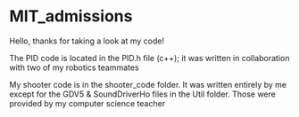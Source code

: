 # MIT_admissions

Hello, thanks for taking a look at my code!

The PID code is located in the PID.h file (c++); it was written in collaboration with two of my robotics teammates

My shooter code is in the shooter_code folder. It was written entirely by me except for the GDV5 & SoundDriverHo files in the Util folder. Those were provided by my computer science teacher
